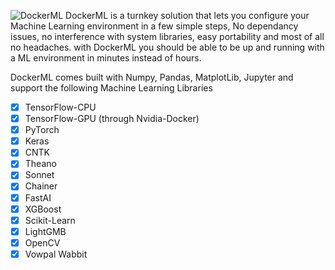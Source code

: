 ![DockerML](https://user-images.githubusercontent.com/55043035/119315145-2b716c00-bc93-11eb-9285-ad354dd1945a.png)
DockerML is a turnkey solution that lets you configure your Machine Learning environment in a few simple steps, No dependancy issues, no interference with system libraries, easy portability and most of all no headaches. with DockerML you should be able to be up and running with a ML environment in minutes instead of hours.  

DockerML comes built with Numpy, Pandas, MatplotLib, Jupyter and support the following Machine Learning Libraries

- [x]  TensorFlow-CPU
- [x]  TensorFlow-GPU (through Nvidia-Docker)
- [x]  PyTorch
- [x]  Keras
- [x]  CNTK
- [x]  Theano
- [x]  Sonnet
- [x]  Chainer
- [x]  FastAI
- [x]  XGBoost
- [x]  Scikit-Learn
- [x]  LightGMB
- [x]  OpenCV
- [x]  Vowpal Wabbit
